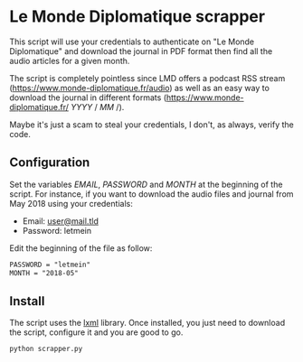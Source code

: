 Le Monde Diplomatique scrapper
==============================

This script will use your credentials to authenticate on "Le Monde Diplomatique" and download the journal in PDF format then find all the audio articles for a given month.

The script is completely pointless since LMD offers a podcast RSS stream (https://www.monde-diplomatique.fr/audio) as well as an easy way to download the journal in different formats (https://www.monde-diplomatique.fr/ _YYYY_ / _MM_ /).

Maybe it's just a scam to steal your credentials, I don't, as always, verify the code.


Configuration
-------------

Set the variables _EMAIL_, _PASSWORD_ and _MONTH_ at the beginning of the script. For instance, if you want to download the audio files and journal from May 2018 using your credentials:

 * Email: user@mail.tld
 * Password: letmein

 Edit the beginning of the file as follow:

 ```EMAIL = "user@mail.tld"
 PASSWORD = "letmein"
 MONTH = "2018-05"
 ```


 Install
 -------

The script uses the [lxml](http://lxml.de/installation.html) library. Once installed, you just need to download the script, configure it and you are good to go.

```python scrapper.py```
